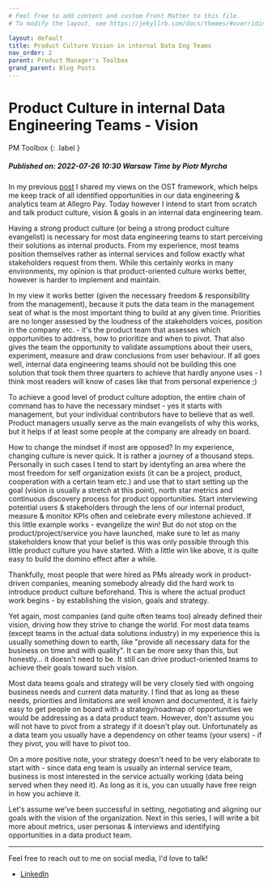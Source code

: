 ```yaml
---
# Feel free to add content and custom Front Matter to this file.
# To modify the layout, see https://jekyllrb.com/docs/themes/#overriding-theme-defaults

layout: default
title: Product Culture Vision in internal Data Eng Teams
nav_order: 2
parent: Product Manager's Toolbox
grand_parent: Blog Posts
---
```

# Product Culture in internal Data Engineering Teams - Vision

PM Toolbox
{: .label }

##### Published on: 2022-07-26 10:30 Warsaw Time by Piotr Myrcha

In my previous [post](/docs/pm_toolbox/2022-07-19_ost_intro) I shared my views on the OST framework, which helps me keep track of all identified opportunities in our data engineering & analytics team at Allegro Pay. Today however I intend to start from scratch and talk product culture, vision & goals in an internal data engineering team.

Having a strong product culture (or being a strong product culture evangelist) is necessary for most data engineering teams to start perceiving their solutions as internal products. From my experience, most teams position themselves rather as internal services and follow exactly what stakeholders request from them. While this certainly works in many environments, my opinion is that product-oriented culture works better, however is harder to implement and maintain.

In my view it works better (given the necessary freedom & responsibility from the management), because it puts the data team in the management seat of what is the most important thing to build at any given time. Priorities are no longer assessed by the loudness of the stakeholders voices, position in the company etc. - it's the product team that assesses which opportunities to address, how to prioritize and when to pivot. That also gives the team the opportunity to validate assumptions about their users, experiment, measure and draw conclusions from user behaviour. If all goes well, internal data engineering teams should not be building this one solution that took them three quarters to achieve that hardly anyone uses - I think most readers will know of cases like that from personal experience ;)

To achieve a good level of product culture adoption, the entire chain of command has to have the necessary mindset - yes it starts with management, but your individual contributors have to believe that as well. Product managers usually serve as the main evangelists of why this works, but it helps if at least some people at the company are already on board. 

How to change the mindset if most are opposed? In my experience, changing culture is never quick. It is rather a journey of a thousand steps. Personally in such cases I tend to start by identyfing an area where the most freedom for self organization exists (it can be a project, product, cooperation with a certain team etc.) and use that to start setting up the goal (vision is usually a stretch at this point), north star metrics and continuous discovery process for product opportunities. Start interviewing potential users & stakeholders through the lens of our internal product, measure & monitor KPIs often and celebrate every milestone achieved. If this little example works - evangelize the win! But do not stop on the product/project/service you have launched, make sure to let as many stakeholders know that your belief is this was only possible through this little product culture you have started. With a little win like above, it is quite easy to build the domino effect after a while.

Thankfully, most people that were hired as PMs already work in product-driven companies, meaning somebody already did the hard work to introduce product culture beforehand. This is where the actual product work begins - by establishing the vision, goals and strategy.

Yet again, most companies (and quite often teams too) already defined their vision, driving how they strive to change the world. For most data teams (except teams in the actual data solutions industry) in my experience this is usually something down to earth, like "provide all necessary data for the business on time and with quality". It can be more sexy than this, but honestly… it doesn't need to be. It still can drive product-oriented teams to achieve their goals toward such vision.

Most data teams goals and strategy will be very closely tied with ongoing business needs and current data maturity. I find that as long as these needs, priorities and limitations are well known and documented, it is fairly easy to get people on board with a strategy/roadmap of opportunities we would be addressing as a data product team. However, don't assume you will not have to pivot from a strategy if it doesn't play out. Unfortunately as a data team you usually have a dependency on other teams (your users) - if they pivot, you will have to pivot too.

On a more positive note, your strategy doesn't need to be very elaborate to start with - since data eng team is usually an internal service team, business is most interested in the service actually working (data being served when they need it). As long as it is, you can usually have free reign in how you achieve it.

Let's assume we've been successful in setting, negotiating and aligning our goals with the vision of the organization. Next in this series, I will write a bit more about metrics, user personas & interviews and identifying opportunities in a data product team.

---

Feel free to reach out to me on social media, I'd love to talk!  
- [LinkedIn](https://www.linkedin.com/in/piotrmyrcha/)